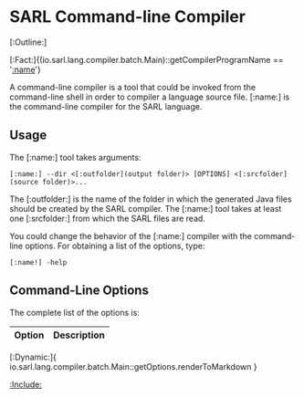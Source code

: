 # SARL Command-line Compiler

[:Outline:]

[:Fact:]{(io.sarl.lang.compiler.batch.Main)::getCompilerProgramName == '[:name](sarlc)'}

A command-line compiler is a tool that could be invoked from the command-line shell in order to compiler a language source file.
[:name:] is the command-line compiler for the SARL language.

## Usage

The [:name:] tool takes arguments:


	[:name:] --dir <[:outfolder](output folder)> [OPTIONS] <[:srcfolder](source folder)>...


The [:outfolder:] is the name of the folder in which the generated Java files should be created by the SARL compiler.
The [:name:] tool takes at least one [:srcfolder:] from which the SARL files are read.

You could change the behavior of the [:name:] compiler with the command-line options.
For obtaining a list of the options, type:

	[:name!] -help


## Command-Line Options

The complete list of the options is:



| Option | Description |
| ------ | ----------- |
[:Dynamic:]{
	io.sarl.lang.compiler.batch.Main::getOptions.renderToMarkdown
}



[:Include:](../legal.inc)

